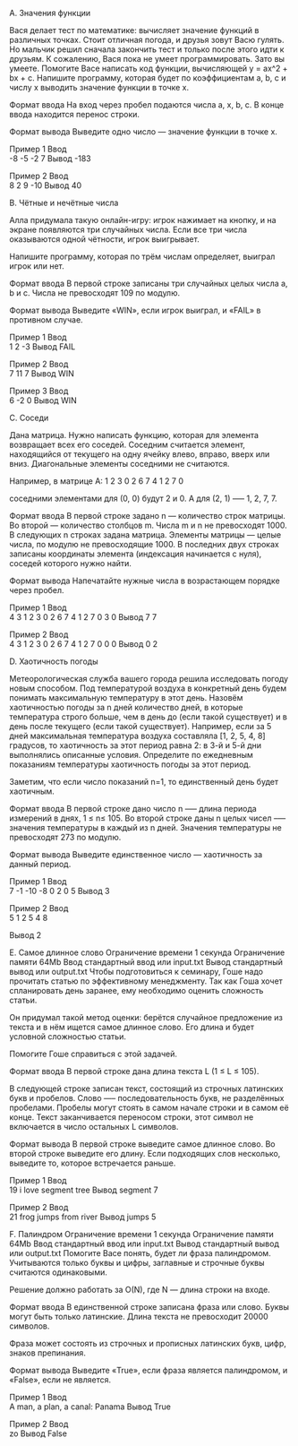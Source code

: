 
A. Значения функции

Вася делает тест по математике: вычисляет значение функций в различных точках. Стоит отличная погода, и друзья зовут Васю гулять. Но мальчик решил сначала закончить тест и только после этого идти к друзьям. К сожалению, Вася пока не умеет программировать. Зато вы умеете. Помогите Васе написать код функции, вычисляющей y = ax^2 + bx + c. Напишите программу, которая будет по коэффициентам a, b, c и числу x выводить значение функции в точке x.

Формат ввода
На вход через пробел подаются числа a, x, b, c. В конце ввода находится перенос строки.

Формат вывода
Выведите одно число — значение функции в точке x.

Пример 1
Ввод	
-8 -5 -2 7
Вывод
-183

Пример 2
Ввод	
8 2 9 -10
Вывод
40



B. Чётные и нечётные числа

Алла придумала такую онлайн-игру: игрок нажимает на кнопку, и на экране появляются три случайных числа. Если все три числа оказываются одной чётности, игрок выигрывает.

Напишите программу, которая по трём числам определяет, выиграл игрок или нет.

Формат ввода
В первой строке записаны три случайных целых числа a, b и c. Числа не превосходят 109 по модулю.

Формат вывода
Выведите «WIN», если игрок выиграл, и «FAIL» в противном случае.

Пример 1
Ввод	
1 2 -3
Вывод
FAIL

Пример 2
Ввод	
7 11 7
Вывод
WIN

Пример 3
Ввод	
6 -2 0
Вывод
WIN


C. Соседи

Дана матрица. Нужно написать функцию, которая для элемента возвращает всех его соседей. Соседним считается элемент, находящийся от текущего на одну ячейку влево, вправо, вверх или вниз. Диагональные элементы соседними не считаются.

Например, в матрице A:
1 2 3
0 2 6
7 4 1
2 7 0

соседними элементами для (0, 0) будут 2 и 0. А для (2, 1) –— 1, 2, 7, 7.

Формат ввода
В первой строке задано n — количество строк матрицы. Во второй — количество столбцов m. Числа m и n не превосходят 1000. В следующих n строках задана матрица. Элементы матрицы — целые числа, по модулю не превосходящие 1000. В последних двух строках записаны координаты элемента (индексация начинается с нуля), соседей которого нужно найти.

Формат вывода
Напечатайте нужные числа в возрастающем порядке через пробел.

Пример 1
Ввод	
4
3
1 2 3
0 2 6
7 4 1
2 7 0
3
0
Вывод
7 7

Пример 2
Ввод	
4
3
1 2 3
0 2 6
7 4 1
2 7 0
0
0
Вывод
0 2

D. Хаотичность погоды

Метеорологическая служба вашего города решила исследовать погоду новым способом. Под температурой воздуха в конкретный день будем понимать максимальную температуру в этот день. Назовём хаотичностью погоды за n дней количество дней, в которые температура строго больше, чем в день до (если такой существует) и в день после текущего (если такой существует). Например, если за 5 дней максимальная температура воздуха составляла [1, 2, 5, 4, 8] градусов, то хаотичность за этот период равна 2: в 3-й и 5-й дни выполнялись описанные условия. Определите по ежедневным показаниям температуры хаотичность погоды за этот период.

Заметим, что если число показаний n=1, то единственный день будет хаотичным.

Формат ввода
В первой строке дано число n –— длина периода измерений в днях, 1 ≤ n≤ 105. Во второй строке даны n целых чисел –— значения температуры в каждый из n дней. Значения температуры не превосходят 273 по модулю.

Формат вывода
Выведите единственное число — хаотичность за данный период.

Пример 1
Ввод	
7
-1 -10 -8 0 2 0 5
Вывод
3

Пример 2
Ввод	
5
1 2 5 4 8

Вывод
2


E. Самое длинное слово
Ограничение времени	1 секунда
Ограничение памяти	64Mb
Ввод	стандартный ввод или input.txt
Вывод	стандартный вывод или output.txt
Чтобы подготовиться к семинару, Гоше надо прочитать статью по эффективному менеджменту. Так как Гоша хочет спланировать день заранее, ему необходимо оценить сложность статьи.

Он придумал такой метод оценки: берётся случайное предложение из текста и в нём ищется самое длинное слово. Его длина и будет условной сложностью статьи.

Помогите Гоше справиться с этой задачей.

Формат ввода
В первой строке дана длина текста L (1 ≤ L ≤ 105).

В следующей строке записан текст, состоящий из строчных латинских букв и пробелов. Слово —– последовательность букв, не разделённых пробелами. Пробелы могут стоять в самом начале строки и в самом её конце. Текст заканчивается переносом строки, этот символ не включается в число остальных L символов.

Формат вывода
В первой строке выведите самое длинное слово. Во второй строке выведите его длину. Если подходящих слов несколько, выведите то, которое встречается раньше.

Пример 1
Ввод	
19
i love segment tree
Вывод
segment
7

Пример 2
Ввод	
21
frog jumps from river
Вывод
jumps
5


F. Палиндром
Ограничение времени	1 секунда
Ограничение памяти	64Mb
Ввод	стандартный ввод или input.txt
Вывод	стандартный вывод или output.txt
Помогите Васе понять, будет ли фраза палиндромом. Учитываются только буквы и цифры, заглавные и строчные буквы считаются одинаковыми.

Решение должно работать за O(N), где N — длина строки на входе.

Формат ввода
В единственной строке записана фраза или слово. Буквы могут быть только латинские. Длина текста не превосходит 20000 символов.

Фраза может состоять из строчных и прописных латинских букв, цифр, знаков препинания.

Формат вывода
Выведите «True», если фраза является палиндромом, и «False», если не является.

Пример 1
Ввод	
A man, a plan, a canal: Panama
Вывод
True

Пример 2
Ввод	
zo
Вывод
False


